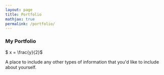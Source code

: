 ```yaml
---
layout: page
title: Portfolio
mathjax: true
permalink: /portfolio/
---
```




### My Portfolio

$ x = \frac{y}{2}$



A place to include any other types of information that you'd like to include about yourself.

